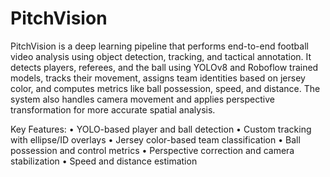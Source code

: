 # PitchVision
PitchVision is a deep learning pipeline that performs end-to-end football video analysis using object detection, tracking, and tactical annotation. It detects players, referees, and the ball using YOLOv8 and Roboflow trained models, tracks their movement, assigns team identities based on jersey color, and computes metrics like ball possession, speed, and distance. The system also handles camera movement and applies perspective transformation for more accurate spatial analysis.

Key Features:
• YOLO-based player and ball detection
• Custom tracking with ellipse/ID overlays
• Jersey color-based team classification
• Ball possession and control metrics
• Perspective correction and camera stabilization
• Speed and distance estimation
